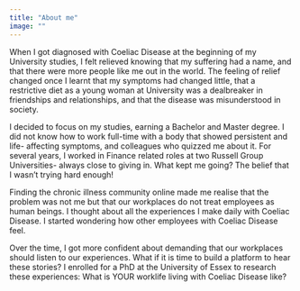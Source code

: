 ```yaml
---
title: "About me"
image: ""
---
```


When I got diagnosed with Coeliac Disease at the beginning of my University studies, I felt relieved knowing that my suffering had a name, and that there were more people like me out in the world. The feeling of relief changed once I learnt that my symptoms had changed little, that a restrictive diet as a young woman at University was a dealbreaker in friendships and relationships, and that the disease was misunderstood in society.

I decided to focus on my studies, earning a Bachelor and Master degree. I did not know how to work full-time with a body that showed persistent and life- affecting symptoms, and colleagues who quizzed me about it. For several years, I worked in Finance related roles at two Russell Group Universities- always close to giving in. What kept me going? The belief that I wasn’t trying hard enough!

Finding the chronic illness community online made me realise that the problem was not me but that our workplaces do not treat employees as human beings. I thought about all the experiences I make daily with Coeliac Disease. I started wondering how other employees with Coeliac Disease feel.

Over the time, I got more confident about demanding that our workplaces should listen to our experiences. What if it is time to build a platform to hear these stories? I enrolled for a PhD at the University of Essex to research these experiences: What is YOUR worklife living with Coeliac Disease like?